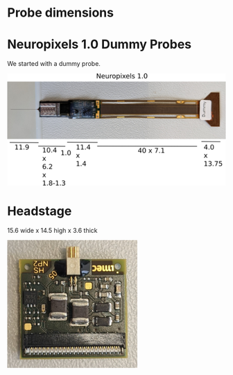# Probe dimensions


# Neuropixels 1.0 Dummy Probes

We started with a dummy probe.


<img src="neuropixels1_0.png" alt="np dimensions in mm" width="600"/>


# Headstage

15.6 wide x 14.5 high x 3.6 thick

<img src="neuropixels_headstage1_0.jpg" alt="np dimensions in mm" width="300"/>
